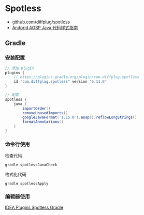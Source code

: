 # Spotless

- [github.com/diffplug/spotless](https://github.com/diffplug/spotless)
- [Andorid AOSP Java 代码样式指南](https://source.android.com/docs/setup/contribute/code-style?hl=zh-cn)

## Gradle

### 安装配置

```groovy title="build.gradle"
// 添加 plugin
plugins {
    // https://plugins.gradle.org/plugin/com.diffplug.spotless
    id "com.diffplug.spotless" version "6.11.0"
}

// 配置
spotless {
    java {
        importOrder()
		removeUnusedImports()
        googleJavaFormat('1.15.0').aosp().reflowLongStrings()
        formatAnnotations()
    }
}
```

### 命令行使用

检查代码

```shell
gradle spotlessJavaCheck
```

格式化代码

```shell
gradle spotlessApply
```

### 编辑器使用

[IDEA Plugins Spotless Gradle](https://plugins.jetbrains.com/plugin/18321-spotless-gradle)
